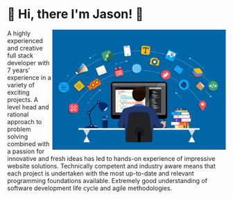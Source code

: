 # 👋 Hi, there I'm Jason! 👋

<img align="right" alt="JPG" src="assets/1.jpg" width="400" />
<p>
    A highly experienced and creative full stack developer with 7 years’ experience in a variety of exciting projects. A level head and rational approach to problem solving combined with a passion for innovative and fresh ideas has led to hands-on experience of impressive website solutions. Technically competent and industry aware means that each project is undertaken with the most up-to-date and relevant programming foundations available. Extremely
    good understanding of software development life cycle and agile methodologies.
</p>

